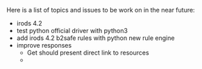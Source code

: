 Here is a list of topics and issues to be work on in the near future:

- irods 4.2
- test python official driver with python3
- add irods 4.2 b2safe rules with python new rule engine
- improve responses
    + Get should present direct link to resources
    + 
